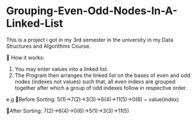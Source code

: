 # Grouping-Even-Odd-Nodes-In-A-Linked-List 
 This is a project i got in my 3rd semester in the university in my Data Structures and Algorithms Course.
 
 🔵 How it works:
 1) You may enter values into a linked list.
 2) The Program then arranges the linked list on the bases of even and odd nodes (indexes not values) such that, all even indexs are grouped together after which a group of odd indexes follow in respective order.

 e.g 🔹Before Sorting: 5(1)->7(2)->3(3)->6(4)->11(5)->0(6) ~ value(index)
 
 🔹After Sorting: 7(2)->6(4)->0(6)->5(1)->3(3)->11(5)
